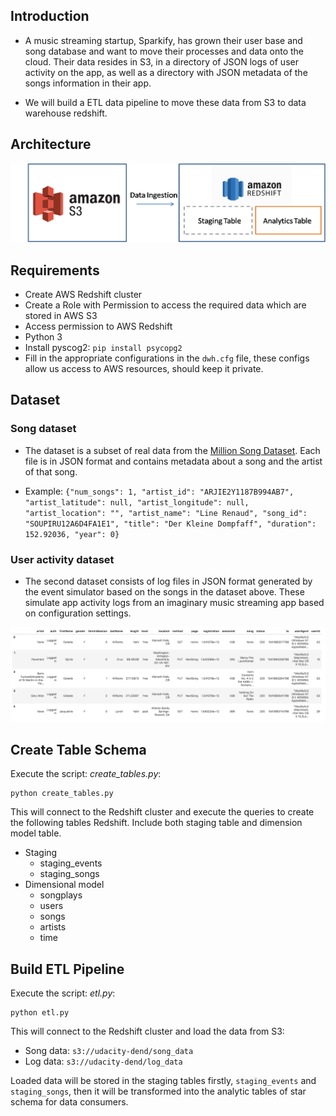 ## Introduction
- A music streaming startup, Sparkify, has grown their user base and song database and want to move their processes and data onto the cloud. Their data resides in S3, in a directory of JSON logs of user activity on the app, as well as a directory with JSON metadata of the songs information in their app.

- We will build a ETL data pipeline to move these data from S3 to data warehouse redshift. 

## Architecture
![data_warehouse_architecture.png](./img/Redshift_DWH.png)

## Requirements
- Create AWS Redshift cluster
- Create a Role with Permission to access the required data which are stored in AWS S3 
- Access permission to AWS Redshift 
- Python 3
- Install pyscog2: `pip install psycopg2`
- Fill in the appropriate configurations in the `dwh.cfg` file, these configs allow us access to AWS resources, should keep it private.

## Dataset
### Song dataset
- The dataset is a subset of real data from the [Million Song Dataset](http://millionsongdataset.com/). Each file is in JSON format and contains metadata about a song and the artist of that song.

- Example: `{"num_songs": 1, "artist_id": "ARJIE2Y1187B994AB7", "artist_latitude": null, "artist_longitude": null, "artist_location": "", "artist_name": "Line Renaud", "song_id": "SOUPIRU12A6D4FA1E1", "title": "Der Kleine Dompfaff", "duration": 152.92036, "year": 0}`
    
### User activity dataset  
- The second dataset consists of log files in JSON format generated by the event simulator based on the songs in the dataset above. These simulate app activity logs from an imaginary music streaming app based on configuration settings.

![Log_Data.img](./img/log-data.png)

## Create Table Schema
Execute the script: _create_tables.py_: 
```
python create_tables.py
```
This will connect to the Redshift cluster and execute the queries to
create the following tables Redshift.
Include both staging table and dimension model table. 
- Staging
    - staging_events
    - staging_songs
- Dimensional model
    - songplays
    - users
    - songs
    - artists
    - time

## Build ETL Pipeline
Execute the script: _etl.py_: 
```
python etl.py
```
This will connect to the Redshift cluster and load the data from S3:
- Song data: `s3://udacity-dend/song_data`
- Log data: `s3://udacity-dend/log_data`

Loaded data will be stored in the staging tables firstly, `staging_events` and `staging_songs`, then it will be transformed into the analytic tables of star schema for data consumers.